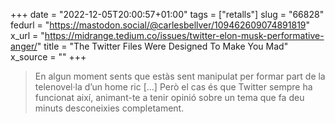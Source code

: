 +++
date = "2022-12-05T20:00:57+01:00"
tags = ["retalls"]
slug = "66828"
fedurl = "https://mastodon.social/@carlesbellver/109462609074891819"
x_url = "https://midrange.tedium.co/issues/twitter-elon-musk-performative-anger/"
title = "The Twitter Files Were Designed To Make You Mad"
x_source = ""
+++


> En algun moment sents que estàs sent manipulat per formar part de la telenovel·la d’un home ric […] Però el cas és que Twitter sempre ha funcionat així, animant-te a tenir opinió sobre un tema que fa deu minuts desconeixies completament.
